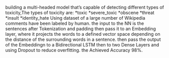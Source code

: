 building a multi-headed model that’s capable of detecting different types of toxicity,The types of toxicity are:
*toxic
*severe_toxic
*obscene
*threat
*insult
*identity_hate 
Using dataset of a large number of Wikipedia comments have been labeled by human.
the input to the NN is the sentences after Tokenization and padding then pass it to an Embedding layer,
where it projects the words to a defined vector space depending on the distance of the surrounding words in a sentence. 
then pass the output of the Embeddingn to a Bidirectional LSTM then to two Dense Layers and using Dropout to reduce overfitting.
the Achieved Accuracy 98%.
